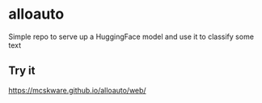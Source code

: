# alloauto

Simple repo to serve up a HuggingFace model and use it to classify some text

## Try it

<https://mcskware.github.io/alloauto/web/>